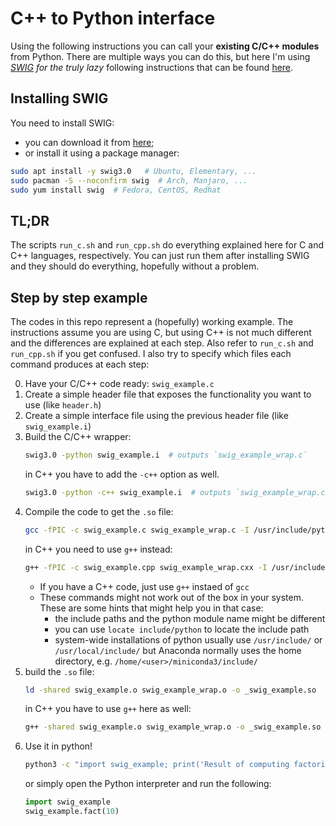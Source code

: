 # C++ to Python interface

Using the following instructions you can call your **existing C/C++ modules** from Python. There are multiple ways you can do this, but here I'm using _[SWIG](http://www.swig.org/index.php) for the truly lazy_ following instructions that can be found [here](http://www.swig.org/tutorial.html).

## Installing SWIG
You need to install SWIG:
- you can download it from [here](http://www.swig.org/download.html);
- or install it using a package manager:
```bash
sudo apt install -y swig3.0   # Ubuntu, Elementary, ...
sudo pacman -S --noconfirm swig  # Arch, Manjaro, ...
sudo yum install swig  # Fedora, CentOS, Redhat
```

## TL;DR
The scripts `run_c.sh` and `run_cpp.sh` do everything explained here for C and C++ languages, respectively. You can just run them after installing SWIG and they should do everything, hopefully without a problem.


## Step by step example
The codes in this repo represent a (hopefully) working example. The instructions assume you are using C, but using C++ is not much different and the differences are explained at each step. Also refer to `run_c.sh` and `run_cpp.sh` if you get confused. I also try to specify which files each command produces at each step:

0. Have your C/C++ code ready: `swig_example.c`
1. Create a simple header file that exposes the functionality you want to use (like `header.h`)
2. Create a simple interface file using the previous header file (like `swig_example.i`)
3. Build the C/C++ wrapper:
    ```bash
    swig3.0 -python swig_example.i  # outputs `swig_example_wrap.c`
    ```
    in C++ you have to add the `-c++` option as well.
    ```bash
    swig3.0 -python -c++ swig_example.i  # outputs `swig_example_wrap.cxx`
    ```
4. Compile the code to get the `.so` file:
    ```bash
    gcc -fPIC -c swig_example.c swig_example_wrap.c -I /usr/include/python3.5/  # outputs `swig_example.o` and `swig_example_wrap.o`
    ```
    in C++ you need to use `g++` instead:
    ```bash
    g++ -fPIC -c swig_example.cpp swig_example_wrap.cxx -I /usr/include/python3.5/  # outputs `swig_example.o` and `swig_example_wrap.o`
    ```
    - If you have a C++ code, just use `g++` instaed of `gcc`
    - These commands might not work out of the box in your system. These are some hints that might help you in that case:
        - the include paths and the python module name might be different
        - you can use `locate include/python` to locate the include path
        - system-wide installations of python usually use `/usr/include/` or `/usr/local/include/` but Anaconda normally uses the home directory, e.g. `/home/<user>/miniconda3/include/`
5. build the `.so` file:
    ```bash
    ld -shared swig_example.o swig_example_wrap.o -o _swig_example.so  # outputs `_swig_example.so`
    ```
    in C++ you have to use `g++` here as well:
    ```bash
    g++ -shared swig_example.o swig_example_wrap.o -o _swig_example.so  # outputs `_swig_example.so`
    ```
6. Use it in python!
    ```bash
    python3 -c "import swig_example; print('Result of computing factorial of 5 (implemented in C++) from Python:', swig_example.fact(5))"
    ```
    or simply open the Python interpreter and run the following:
    ```python
    import swig_example
    swig_example.fact(10)
    ```